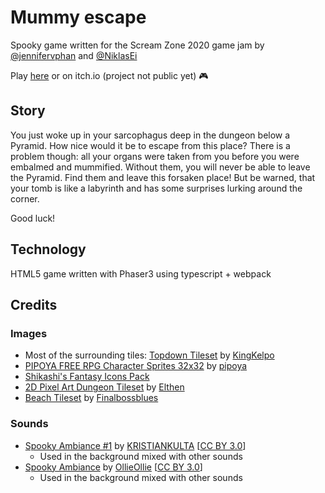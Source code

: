 # Mummy escape

Spooky game written for the Scream Zone 2020 game jam by [@jennifervphan](https://github.com/jennifervphan) and [@NiklasEi](https://github.com/NiklasEi)

Play [here](https://mummy.nikl.me) or on itch.io (project not public yet) :video_game:

## Story
You just woke up in your sarcophagus deep in the dungeon below a Pyramid. How nice would it be to escape from this place? There is a problem though: all your organs were taken from you before you were embalmed and mummified. Without them, you will never be able to leave the Pyramid. Find them and leave this forsaken place! But be warned, that your tomb is like a labyrinth and has some surprises lurking around the corner.

Good luck!

## Technology

HTML5 game written with Phaser3 using typescript + webpack

## Credits

### Images
* Most of the surrounding tiles: [Topdown Tileset](https://kingkelp.itch.io/topdown-tileset) by [KingKelpo](https://kingkelp.itch.io/)
* [PIPOYA FREE RPG Character Sprites 32x32](https://pipoya.itch.io/pipoya-free-rpg-character-sprites-32x32) by [pipoya](https://pipoya.itch.io/)
* [Shikashi's Fantasy Icons Pack](https://cheekyinkling.itch.io/shikashis-fantasy-icons-pack)
* [2D Pixel Art Dungeon Tileset](https://elthen.itch.io/2d-pixel-art-dungeon-tileset) by [Elthen](https://elthen.itch.io/)
* [Beach Tileset](https://finalbossblues.itch.io/tf-beach-tileset) by [Finalbossblues](https://finalbossblues.itch.io/)

### Sounds
* [Spooky Ambiance #1](https://freesound.org/people/KRISTIANKULTA/sounds/326962/) by [KRISTIANKULTA](https://freesound.org/people/KRISTIANKULTA/) [[CC BY 3.0](https://creativecommons.org/licenses/by/3.0/)]
    * Used in the background mixed with other sounds
* [Spooky Ambiance](https://freesound.org/people/OllieOllie/sounds/262351/) by [OllieOllie](https://freesound.org/people/OllieOllie/) [[CC BY 3.0](https://creativecommons.org/licenses/by/3.0/)]
    * Used in the background mixed with other sounds

